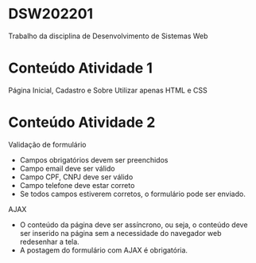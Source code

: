 # DSW202201
Trabalho da disciplina de Desenvolvimento de Sistemas Web

# Conteúdo Atividade 1
Página Inicial, Cadastro e Sobre
Utilizar apenas HTML e CSS

# Conteúdo Atividade 2
Validação de formulário

- Campos obrigatórios devem ser preenchidos
- Campo email deve ser válido
- Campo CPF, CNPJ deve ser válido
- Campo telefone deve estar correto
- Se todos campos estiverem corretos, o formulário pode ser enviado.

AJAX

- O conteúdo da página deve ser assíncrono, ou seja, o conteúdo deve ser inserido na página sem a necessidade do navegador web redesenhar a tela.
- A postagem do formulário com AJAX é obrigatória.